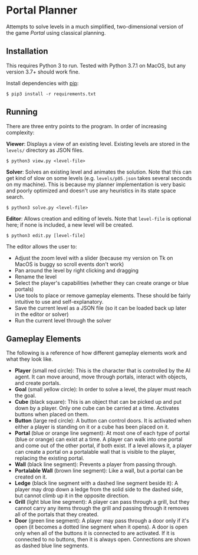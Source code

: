 # Portal Planner
Attempts to solve levels in a much simplified, two-dimensional version of the game *Portal* using classical planning.

## Installation
This requires Python 3 to run. Tested with Python 3.7.1 on MacOS, but any version 3.7+ should work fine.

Install dependencies with [pip](https://packaging.python.org/tutorials/installing-packages/#ensure-you-can-run-pip-from-the-command-line):
```
$ pip3 install -r requirements.txt
```

## Running
There are three entry points to the program. In order of increasing complexity:

**Viewer**: Displays a view of an existing level. Existing levels are stored in the `levels/` directory as JSON files.
```
$ python3 view.py <level-file>
```

**Solver**: Solves an existing level and animates the solution. Note that this can get kind of slow on some levels (e.g. `levels/p05.json` takes several seconds on my machine). This is because my planner implementation is very basic and poorly optimized and doesn't use any heuristics in its state space search.
```
$ python3 solve.py <level-file>
```

**Editor**: Allows creation and editing of levels. Note that `level-file` is optional here; if none is included, a new level will be created.
```
$ python3 edit.py [level-file]
```
The editor allows the user to:
- Adjust the zoom level with a slider (because my version on Tk on MacOS is buggy so scroll events don't work)
- Pan around the level by right clicking and dragging
- Rename the level
- Select the player's capabilities (whether they can create orange or blue portals)
- Use tools to place or remove gameplay elements. These should be fairly intuitive to use and self-explanatory.
- Save the current level as a JSON file (so it can be loaded back up later in the editor or solver)
- Run the current level through the solver

## Gameplay Elements
The following is a reference of how different gameplay elements work and what they look like.
- **Player** (small red circle): This is the character that is controlled by the AI agent. It can move around, move through portals, interact with objects, and create portals.
- **Goal** (small yellow circle): In order to solve a level, the player must reach the goal.
- **Cube** (black square): This is an object that can be picked up and put down by a player. Only one cube can be carried at a time. Activates buttons when placed on them.
- **Button** (large red circle): A button can control doors. It is activated when either a player is standing on it or a cube has been placed on it.
- **Portal** (blue or orange line segment): At most one of each type of portal (blue or orange) can exist at a time. A player can walk into one portal and come out of the other portal, if both exist. If a level allows it, a player can create a portal on a portalable wall that is visible to the player, replacing the existing portal.
- **Wall** (black line segment): Prevents a player from passing through.
- **Portalable Wall** (brown line segment): Like a wall, but a portal can be created on it.
- **Ledge** (black line segment with a dashed line segment beside it): A player may drop down a ledge from the solid side to the dashed side, but cannot climb up it in the opposite direction.
- **Grill** (light blue line segment): A player can pass through a grill, but they cannot carry any items through the grill and passing through it removes all of the portals that they created.
- **Door** (green line segment): A player may pass through a door only if it's open (it becomes a dotted line segment when it opens). A door is open only when all of the buttons it is connected to are activated. If it is connected to no buttons, then it is always open. Connections are shown as dashed blue line segments.
